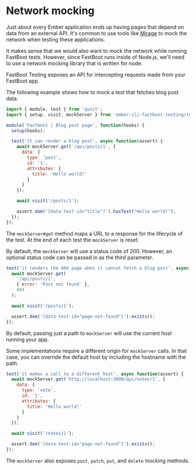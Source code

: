 # Network mocking

Just about every Ember application ends up having pages that depend on data from an external API. It's common to use tools like [Mirage](https://www.ember-cli-mirage.com/) to mock the network when testing these applications.

It makes sense that we would also want to mock the network while running FastBoot tests. However, since FastBoot runs inside of Node.js, we'll need to use a network mocking library that is written for node.

FastBoot Testing exposes an API for intercepting requests made from your FastBoot app.

The following example shows how to mock a test that fetches blog post data.

```js
import { module, test } from 'qunit';
import { setup, visit, mockServer } from 'ember-cli-fastboot-testing/test-support';

module('Fastboot | Blog post page', function(hooks) {
  setup(hooks);

  test('it can render a blog post', async function(assert) {
    await mockServer.get('/api/posts/1', {
      data: {
        type: 'post',
        id: '1',
        attributes: {
          title: 'Hello world!'
        }
      }
    });

    await visit('/posts/1');

    assert.dom('[data-test-id="title"]').hasText("Hello world!");
  });
});
```

The `mockServer#get` method maps a URL to a response for the lifecycle of the test. At the end of each test the `mockServer` is reset.

By default, the `mockServer` will use a status code of 200. However, an optional status code can be passed in as the third parameter.

```js
test('it renders the 404 page when it cannot fetch a blog post', async function(assert) {
  await mockServer.get(
    '/api/posts/1',
    { error: 'Post not found' },
    404
  );

  await visit('/posts/1');

  assert.dom('[data-test-id="page-not-found"]').exists();
});
```

By default, passing just a path to `mockServer` will use the current host running your app.

Some implementations require a different origin for `mockServer` calls. In that case, you can override the default host by including the hostname with the path.

```js
test('it makes a call to a different host', async function(assert) {
  await mockServer.get('http://localhost:3000/api/notes/1', {
    data: {
      type: 'note',
      id: '1',
      attributes: {
        title: 'Hello world!'
      }
    }
  });

  await visit('/notes/1');

  assert.dom('[data-test-id="page-not-found"]').exists();
});
```

The `mockServer` also exposes `post`, `patch`, `put`, and `delete` mocking methods.
